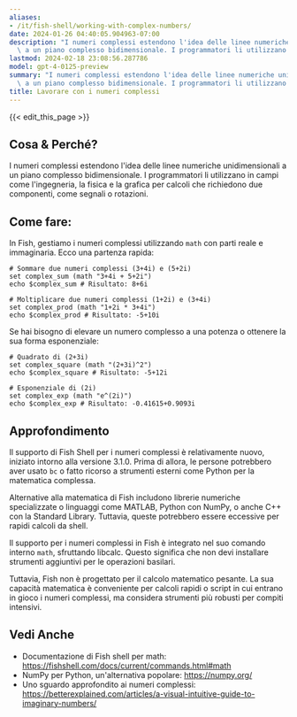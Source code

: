 ```yaml
---
aliases:
- /it/fish-shell/working-with-complex-numbers/
date: 2024-01-26 04:40:05.904963-07:00
description: "I numeri complessi estendono l'idea delle linee numeriche unidimensionali\
  \ a un piano complesso bidimensionale. I programmatori li utilizzano in campi come\u2026"
lastmod: 2024-02-18 23:08:56.287786
model: gpt-4-0125-preview
summary: "I numeri complessi estendono l'idea delle linee numeriche unidimensionali\
  \ a un piano complesso bidimensionale. I programmatori li utilizzano in campi come\u2026"
title: Lavorare con i numeri complessi
---
```


{{< edit_this_page >}}

## Cosa & Perché?
I numeri complessi estendono l'idea delle linee numeriche unidimensionali a un piano complesso bidimensionale. I programmatori li utilizzano in campi come l'ingegneria, la fisica e la grafica per calcoli che richiedono due componenti, come segnali o rotazioni.

## Come fare:
In Fish, gestiamo i numeri complessi utilizzando `math` con parti reale e immaginaria. Ecco una partenza rapida:

```fish
# Sommare due numeri complessi (3+4i) e (5+2i)
set complex_sum (math "3+4i + 5+2i")
echo $complex_sum # Risultato: 8+6i

# Moltiplicare due numeri complessi (1+2i) e (3+4i)
set complex_prod (math "1+2i * 3+4i")
echo $complex_prod # Risultato: -5+10i
```

Se hai bisogno di elevare un numero complesso a una potenza o ottenere la sua forma esponenziale:

```fish
# Quadrato di (2+3i)
set complex_square (math "(2+3i)^2")
echo $complex_square # Risultato: -5+12i

# Esponenziale di (2i)
set complex_exp (math "e^(2i)")
echo $complex_exp # Risultato: -0.41615+0.9093i
```

## Approfondimento
Il supporto di Fish Shell per i numeri complessi è relativamente nuovo, iniziato intorno alla versione 3.1.0. Prima di allora, le persone potrebbero aver usato `bc` o fatto ricorso a strumenti esterni come Python per la matematica complessa.

Alternative alla matematica di Fish includono librerie numeriche specializzate o linguaggi come MATLAB, Python con NumPy, o anche C++ con la Standard Library. Tuttavia, queste potrebbero essere eccessive per rapidi calcoli da shell.

Il supporto per i numeri complessi in Fish è integrato nel suo comando interno `math`, sfruttando libcalc. Questo significa che non devi installare strumenti aggiuntivi per le operazioni basilari.

Tuttavia, Fish non è progettato per il calcolo matematico pesante. La sua capacità matematica è conveniente per calcoli rapidi o script in cui entrano in gioco i numeri complessi, ma considera strumenti più robusti per compiti intensivi.

## Vedi Anche
- Documentazione di Fish shell per math: https://fishshell.com/docs/current/commands.html#math
- NumPy per Python, un'alternativa popolare: https://numpy.org/
- Uno sguardo approfondito ai numeri complessi: https://betterexplained.com/articles/a-visual-intuitive-guide-to-imaginary-numbers/
